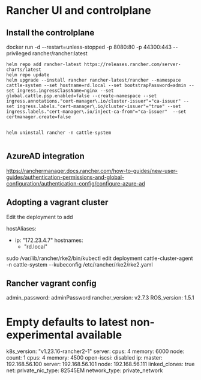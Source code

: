 # Rancher UI and controlplane

## Install the controlplane


docker run -d --restart=unless-stopped -p 8080:80 -p 44300:443 --privileged rancher/rancher:latest

```helm
helm repo add rancher-latest https://releases.rancher.com/server-charts/latest
helm repo update
helm upgrade --install rancher rancher-latest/rancher --namespace cattle-system --set hostname=rd.local --set bootstrapPassword=admin --set ingress.ingressClassName=nginx --set global.cattle.psp.enabled=false --create-namespace --set ingress.annotations."cert-manager\.io/cluster-issuer"="ca-issuer" --set ingress.labels."cert-manager\.io/cluster-issuer"="true" --set ingress.labels."cert-manager\.io/inject-ca-from"="ca-issuer"  --set certmanager.create=false


helm uninstall rancher -n cattle-system


```

## AzureAD integration

<https://ranchermanager.docs.rancher.com/how-to-guides/new-user-guides/authentication-permissions-and-global-configuration/authentication-config/configure-azure-ad>



## Adopting a vagrant cluster

Edit the deployment to add

hostAliases:
  - ip: "172.23.4.7"
    hostnames:
    - "rd.local"

sudo /var/lib/rancher/rke2/bin/kubectl edit deployment cattle-cluster-agent -n cattle-system --kubeconfig /etc/rancher/rke2/rke2.yaml


## Rancher vagrant config

admin_password: adminPassword
rancher_version: v2.7.3
ROS_version: 1.5.1
# Empty defaults to latest non-experimental available
k8s_version: "v1.23.16-rancher2-1"
server:
  cpus: 4
  memory: 6000
node:
  count: 1
  cpus: 4
  memory: 4500
  open-iscsi: disabled
ip:
  master: 192.168.56.100
  server: 192.168.56.101
  node: 192.168.56.111
linked_clones: true
net:
  private_nic_type: 82545EM
  network_type: private_network
